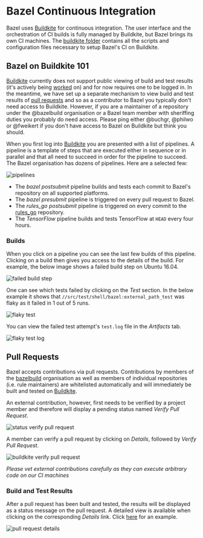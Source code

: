 # Bazel Continuous Integration

Bazel uses [Buildkite] for continuous integration. The user interface and the orchestration of CI
builds is fully managed by Buildkite, but Bazel brings its own CI machines. The [buildkite folder]
contains all the scripts and configuration files necessary to setup Bazel's CI on Buildkite.

## Bazel on Buildkite 101

[Buildkite] currently does not support public viewing of build and test results (it's actively being
[worked](https://github.com/buildkite/feedback/issues/137#issuecomment-360336774) on)
and for now requires one to be logged in. In the meantime, we have set up a separate mechanism to
view build and test results of [pull requests](#build-and-test-results) and so as a contributor to
Bazel you typically don't need access to Buildkite. However, if you are a maintainer of a repository
under the @bazelbuild organisation or a Bazel team member with sheriffing duties you probably do need
access. Please ping either @buchgr, @philwo or @fweikert if you don't have access to Bazel on Buildkite
but think you should.

When you first log into [Buildkite] you are presented with a list of pipelines. A pipeline is a
template of steps that are executed either in sequence or in parallel and that all need to succeed in
order for the pipeline to succeed. The Bazel organisation has dozens of pipelines. Here are a selected
few:

![pipelines]

* The *bazel postsubmit* pipeline builds and tests each commit to Bazel's repository on all supported
platforms.
* The *bazel presubmit* pipeline is triggered on every pull request to Bazel.
* The *rules_go postsubmit* pipeline is triggered on every commit to the [rules_go] repository.
* The *TensorFlow* pipeline builds and tests TensorFlow at `HEAD` every four hours.

### Builds

When you click on a pipeline you can see the last few builds of this pipeline. Clicking on a build
then gives you access to the details of the build. For example, the below image shows a failed build
step on Ubuntu 16.04.

![failed build step]

One can see which tests failed by clicking on the *Test* section. In the below example it shows that
`//src/test/shell/bazel:external_path_test` was flaky as it failed in 1 out of 5 runs.

![flaky test]

You can view the failed test attempt's `test.log` file in the *Artifacts* tab.

![flaky test log]

## Pull Requests

Bazel accepts contributions via pull requests. Contributions by members of the [bazelbuild]
organisation as well as members of individual repositories (i.e. rule maintainers) are whitelisted
automatically and will immediately be built and tested on [Buildkite].

An external contribution, however, first needs to be verified by a project member and therefore will
display a pending status named *Verify Pull Request*.

![status verify pull request]

A member can verify a pull request by clicking on *Details*, followed by *Verify Pull Request*.

![buildkite verify pull request]

*Please vet external contributions carefully as they can execute arbitrary code on our CI machines*

### Build and Test Results

After a pull request has been built and tested, the results will be displayed as a status message on
the pull request. A detailed view is available when clicking on the corresponding *Details*
link. Click [here](https://source.cloud.google.com/results/invocations/dc0510c0-afc6-42b3-8d2e-6d879dec526a/targets)
for an example.

![pull request details]

[Buildkite]: https://buildkite.com
[buildkite folder]: https://github.com/bazelbuild/continuous-integration/tree/master/buildkite
[rules_go]: https://github.com/bazelbuild/rules_go
[Bazel]: https://github.com/bazelbuild/bazel
[bazelbuild]: https://github.com/bazelbuild/

[pipelines]: https://raw.githubusercontent.com/bazelbuild/continuous-integration/master/buildkite/docs/assets/pipelines.png
[failed build step]: https://raw.githubusercontent.com/bazelbuild/continuous-integration/master/buildkite/docs/assets/failed-build-step.png
[flaky test]: https://raw.githubusercontent.com/bazelbuild/continuous-integration/master/buildkite/docs/assets/flaky-test.png
[flaky test log]: https://raw.githubusercontent.com/bazelbuild/continuous-integration/master/buildkite/docs/assets/flaky-test-log.png
[status verify pull request]: https://raw.githubusercontent.com/bazelbuild/continuous-integration/master/buildkite/docs/assets/status-verify-pull-request.png
[buildkite verify pull request]: https://raw.githubusercontent.com/bazelbuild/continuous-integration/master/buildkite/docs/assets/buildkite-verify-pull-request.png
[pull request details]: https://raw.githubusercontent.com/bazelbuild/continuous-integration/master/buildkite/docs/assets/pull-request-details.png
